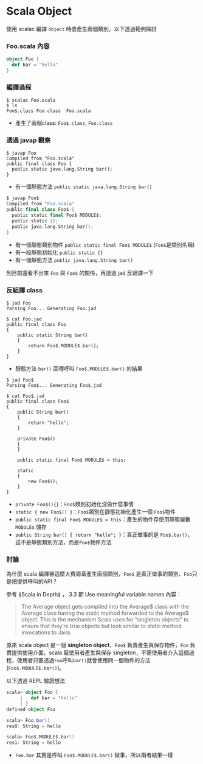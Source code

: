 # Scala Object

使用 scalac 編譯 `object` 時會產生兩個類別，以下透過範例探討

### Foo.scala 內容
```scala
object Foo {
  def bar = "hello"
}
```

### 編譯過程
```shell
$ scalac Foo.scala
$ ls
Foo$.class Foo.class  Foo.scala
```
- 產生了兩個class: `Foo$.class`, `Foo.class`

### 透過 javap 觀察
```shell
$ javap Foo
Compiled from "Foo.scala"
public final class Foo {
  public static java.lang.String bar();
}
```
- 有一個靜態方法 `public static java.lang.String bar()`

```scala
$ javap Foo$
Compiled from "Foo.scala"
public final class Foo$ {
  public static final Foo$ MODULE$;
  public static {};
  public java.lang.String bar();
}
```
- 有一個靜態類別物件 `public static final Foo$ MODULE$` (`Foo$`是類別名稱)
- 有一段靜態初始化 `public static {}`
- 有一個靜態方法 `public java.lang.String bar()`

到目前還看不出來 `Foo` 與 `Foo$` 的關係，再透過 jad 反組譯一下

### 反組譯 class
```shell
$ jad Foo
Parsing Foo... Generating Foo.jad

$ cat Foo.jad
public final class Foo
{
    public static String bar()
    {
        return Foo$.MODULE$.bar();
    }
}
```
- 靜態方法 `bar()` 回傳呼叫 `Foo$.MODULE$.bar()` 的結果

```shell
$ jad Foo$
Parsing Foo$... Generating Foo$.jad

$ cat Foo$.jad
public final class Foo$
{
    public String bar()
    {
        return "hello";
    }

    private Foo$()
    {
    }

    public static final Foo$ MODULE$ = this;

    static
    {
        new Foo$();
    }
}
```
- `private Foo$(){}`：`Foo$`類別初始化沒做什麼事情
- `static { new Foo$() }`：`Foo$`類別在靜態初始化產生一個 `Foo$`物件
- `public static final Foo$ MODULE$ = this`：產生的物件存使用靜態變數 `MODULE$` 儲存
- `public String bar() { return "hello"; }`：真正做事的是 `Foo$.bar()`，這不是靜態類別方法，而是`Foo$`物件方法

### 討論
為什麼 scala 編譯器這麼大費周章產生兩個類別，`Foo$` 是真正做事的類別、`Foo`只是把提供呼叫的API？

參考 ⟪Scala in Depth⟫ ， 3.3 節 Use meaningful variable names 內容：
> The Average object gets compiled into the Average$ class with the Average class having the static method forwarded to the Average$ object. This is the mechanism Scala uses for “singleton objects” to ensure that they’re true objects but look similar to static method invocations to Java.

原來 scala object 是一個 __singleton object__，`Foo$` 負責產生與保存物件，`Foo` 負責提供使用介面。scala 幫使用者產生與保存 singleton，不需使用者介入這個過程，使用者只要透過`Foo`呼叫`bar()`就會使用同一個物件的方法(`Foo$.MODULE$.bar()`)。

以下透過 REPL 驗證想法
```scala
scala> object Foo {
     |   def bar = "hello"
     | }
defined object Foo

scala> Foo.bar()
res0: String = hello

scala> Foo$.MODULE$.bar()
res1: String = hello
```
- `Foo.bar` 其實是呼叫 `Foo$.MODULE$.bar()` 做事，所以兩者結果一樣

